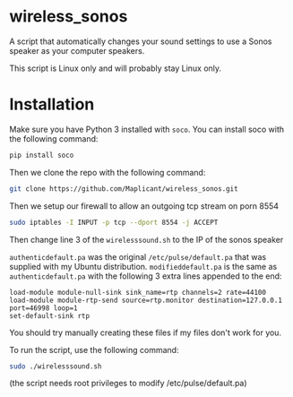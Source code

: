 # wireless_sonos
A script that automatically changes your sound settings to use a Sonos speaker as your computer speakers.

This script is Linux only and will probably stay Linux only.

# Installation
Make sure you have Python 3 installed with `soco`. You can install soco with the following command:
```bash
pip install soco
```

Then we clone the repo with the following command:
```bash
git clone https://github.com/Maplicant/wireless_sonos.git
```

Then we setup our firewall to allow an outgoing tcp stream on porn 8554
```bash
sudo iptables -I INPUT -p tcp --dport 8554 -j ACCEPT
```

Then change line 3 of the `wirelesssound.sh` to the IP of the sonos speaker

`authenticdefault.pa` was the original `/etc/pulse/default.pa` that was supplied with my Ubuntu distribution.
`modifieddefault.pa` is the same as `authenticdefault.pa` with the following 3 extra lines appended to the end:
```
load-module module-null-sink sink_name=rtp channels=2 rate=44100 
load-module module-rtp-send source=rtp.monitor destination=127.0.0.1 port=46998 loop=1
set-default-sink rtp
```
You should try manually creating these files if my files don't work for you.

To run the script, use the following command:
```bash
sudo ./wirelesssound.sh
```
(the script needs root privileges to modify /etc/pulse/default.pa)
